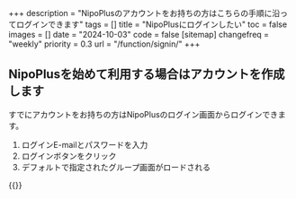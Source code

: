 +++
description = "NipoPlusのアカウントをお持ちの方はこちらの手順に沿ってログインできます"
tags = []
title = "NipoPlusにログインしたい"
toc = false
images = []
date = "2024-10-03"
code = false
[sitemap]
  changefreq = "weekly"
  priority = 0.3
url = "/function/signin/"
+++

## NipoPlusを始めて利用する場合はアカウントを作成します


すでにアカウントをお持ちの方はNipoPlusのログイン画面からログインできます。

1. ログインE-mailとパスワードを入力
2. ログインボタンをクリック
3. デフォルトで指定されたグループ画面がロードされる


{{<iTablet filename="signin" msg="E-mailとパスワードを入力してログインボタンポチッ" alice="shield">}}
